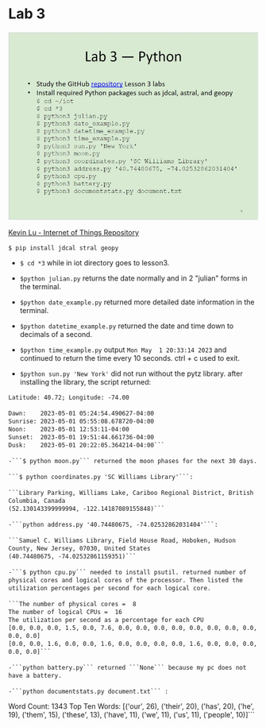# Lab 3

![instructions](https://github.com/jshepitka/cpe322/blob/main/Labs/Lab%203/Lab3InstructionsScreenshot.JPG)

[Kevin Lu - Internet of Things Repository](https://github.com/kevinwlu/iot)

```
$ pip install jdcal stral geopy
```

- ```$ cd *3``` while in iot directory goes to lesson3.

- ```$python julian.py``` returns the date normally and in 2 "julian" forms in the terminal.

- ```$python date_example.py``` returned more detailed date information in the terminal. 
- ```$python datetime_example.py``` returned the date and time down to decimals of a second. 
- ```$python time_example.py``` output ```Mon May  1 20:33:14 2023``` and continued to return the time every 10 seconds. ctrl + c used to exit.
- ```$python sun.py 'New York'``` did not run without the pytz library. after installing the library, the script returned:
```Timezone: US/Eastern
Latitude: 40.72; Longitude: -74.00

Dawn:    2023-05-01 05:24:54.490627-04:00
Sunrise: 2023-05-01 05:55:08.678720-04:00
Noon:    2023-05-01 12:53:11-04:00
Sunset:  2023-05-01 19:51:44.661736-04:00
Dusk:    2023-05-01 20:22:05.364214-04:00```

-```$ python moon.py``` returned the moon phases for the next 30 days.

```$ python coordinates.py 'SC Williams Library'```:

```Library Parking, Williams Lake, Cariboo Regional District, British Columbia, Canada
(52.130143399999994, -122.14187089155848)```

-```python address.py '40.74480675, -74.02532862031404'```:

```Samuel C. Williams Library, Field House Road, Hoboken, Hudson County, New Jersey, 07030, United States
(40.74480675, -74.02532861159351)```

-```$ python cpu.py``` needed to install psutil. returned number of physical cores and logical cores of the processor. Then listed the utilization percentages per second for each logical core.

```The number of physical cores =  8
The number of logical CPUs =  16
The utilization per second as a percentage for each CPU
[0.0, 0.0, 0.0, 1.5, 0.0, 7.6, 0.0, 0.0, 0.0, 0.0, 0.0, 0.0, 0.0, 0.0, 0.0, 0.0]
[0.0, 0.0, 1.6, 0.0, 0.0, 1.6, 0.0, 0.0, 0.0, 0.0, 1.6, 0.0, 0.0, 0.0, 0.0, 0.0]```

-```python battery.py``` returned ```None``` because my pc does not have a battery.

-```python documentstats.py document.txt``` :

```
Word Count: 1343
Top Ten Words: [('our', 26), ('their', 20), ('has', 20), ('he', 19), ('them', 15), ('these', 13), ('have', 11), ('we', 11), ('us', 11), ('people', 10)]```
